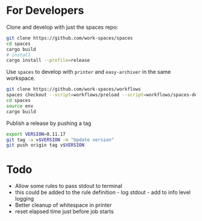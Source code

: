 # For Developers

Clone and develop with just the spaces repo:

```sh
git clone https://github.com/work-spaces/spaces
cd spaces
cargo build
# install
cargo install --profile=release
```

Use `spaces` to develop with `printer` and `easy-archiver` in the same workspace.

```sh
git clone https://github.com/work-spaces/workflows
spaces checkout --script=workflows/preload --script=workflows/spaces-develop --name=spaces-updates
cd spaces
source env
cargo build
```

Publish a release by pushing a tag

```sh
export VERSION=0.11.17
git tag -a v$VERSION -m "Update version"
git push origin tag v$VERSION
```

# Todo

- Allow some rules to pass stdout to terminal
 - this could be added to the rule definition - log stdout - add to info level logging
- Better cleanup of whitespace in printer
- reset elapsed time just before job starts
